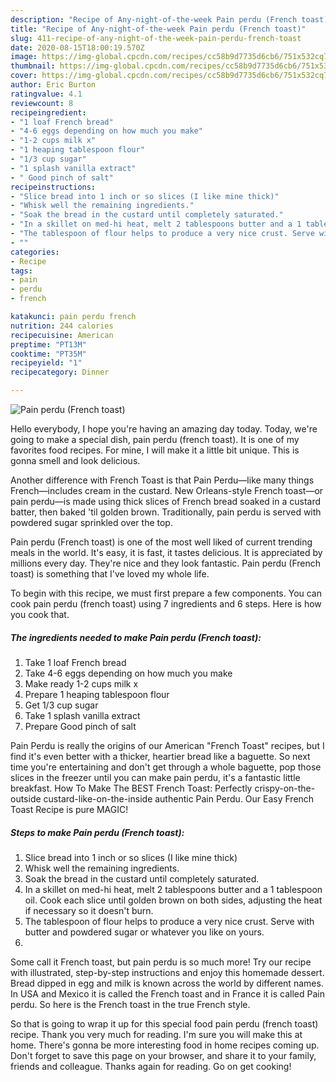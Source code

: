 ```yaml
---
description: "Recipe of Any-night-of-the-week Pain perdu (French toast)"
title: "Recipe of Any-night-of-the-week Pain perdu (French toast)"
slug: 411-recipe-of-any-night-of-the-week-pain-perdu-french-toast
date: 2020-08-15T18:00:19.570Z
image: https://img-global.cpcdn.com/recipes/cc58b9d7735d6cb6/751x532cq70/pain-perdu-french-toast-recipe-main-photo.jpg
thumbnail: https://img-global.cpcdn.com/recipes/cc58b9d7735d6cb6/751x532cq70/pain-perdu-french-toast-recipe-main-photo.jpg
cover: https://img-global.cpcdn.com/recipes/cc58b9d7735d6cb6/751x532cq70/pain-perdu-french-toast-recipe-main-photo.jpg
author: Eric Burton
ratingvalue: 4.1
reviewcount: 8
recipeingredient:
- "1 loaf French bread"
- "4-6 eggs depending on how much you make"
- "1-2 cups milk x"
- "1 heaping tablespoon flour"
- "1/3 cup sugar"
- "1 splash vanilla extract"
- " Good pinch of salt"
recipeinstructions:
- "Slice bread into 1 inch or so slices (I like mine thick)"
- "Whisk well the remaining ingredients."
- "Soak the bread in the custard until completely saturated."
- "In a skillet on med-hi heat, melt 2 tablespoons butter and a 1 tablespoon oil. Cook each slice until golden brown on both sides, adjusting the heat if necessary so it doesn&#39;t burn."
- "The tablespoon of flour helps to produce a very nice crust. Serve with butter and powdered sugar or whatever you like on yours."
- ""
categories:
- Recipe
tags:
- pain
- perdu
- french

katakunci: pain perdu french 
nutrition: 244 calories
recipecuisine: American
preptime: "PT13M"
cooktime: "PT35M"
recipeyield: "1"
recipecategory: Dinner

---
```



![Pain perdu (French toast)](https://img-global.cpcdn.com/recipes/cc58b9d7735d6cb6/751x532cq70/pain-perdu-french-toast-recipe-main-photo.jpg)

Hello everybody, I hope you're having an amazing day today. Today, we're going to make a special dish, pain perdu (french toast). It is one of my favorites food recipes. For mine, I will make it a little bit unique. This is gonna smell and look delicious.

Another difference with French Toast is that Pain Perdu—like many things French—includes cream in the custard. New Orleans-style French toast—or pain perdu—is made using thick slices of French bread soaked in a custard batter, then baked &#39;til golden brown. Traditionally, pain perdu is served with powdered sugar sprinkled over the top.

Pain perdu (French toast) is one of the most well liked of current trending meals in the world. It's easy, it is fast, it tastes delicious. It is appreciated by millions every day. They're nice and they look fantastic. Pain perdu (French toast) is something that I've loved my whole life.


To begin with this recipe, we must first prepare a few components. You can cook pain perdu (french toast) using 7 ingredients and 6 steps. Here is how you cook that.

<!--inarticleads1-->

##### The ingredients needed to make Pain perdu (French toast):

1. Take 1 loaf French bread
1. Take 4-6 eggs depending on how much you make
1. Make ready 1-2 cups milk x
1. Prepare 1 heaping tablespoon flour
1. Get 1/3 cup sugar
1. Take 1 splash vanilla extract
1. Prepare  Good pinch of salt


Pain Perdu is really the origins of our American &#34;French Toast&#34; recipes, but I find it&#39;s even better with a thicker, heartier bread like a baguette. So next time you&#39;re entertaining and don&#39;t get through a whole baguette, pop those slices in the freezer until you can make pain perdu, it&#39;s a fantastic little breakfast. How To Make The BEST French Toast: Perfectly crispy-on-the-outside custard-like-on-the-inside authentic Pain Perdu. Our Easy French Toast Recipe is pure MAGIC! 

<!--inarticleads2-->

##### Steps to make Pain perdu (French toast):

1. Slice bread into 1 inch or so slices (I like mine thick)
1. Whisk well the remaining ingredients.
1. Soak the bread in the custard until completely saturated.
1. In a skillet on med-hi heat, melt 2 tablespoons butter and a 1 tablespoon oil. Cook each slice until golden brown on both sides, adjusting the heat if necessary so it doesn&#39;t burn.
1. The tablespoon of flour helps to produce a very nice crust. Serve with butter and powdered sugar or whatever you like on yours.
1. 


Some call it French toast, but pain perdu is so much more! Try our recipe with illustrated, step-by-step instructions and enjoy this homemade dessert. Bread dipped in egg and milk is known across the world by different names. In USA and Mexico it is called the French toast and in France it is called Pain perdu. So here is the French toast in the true French style. 

So that is going to wrap it up for this special food pain perdu (french toast) recipe. Thank you very much for reading. I'm sure you will make this at home. There's gonna be more interesting food in home recipes coming up. Don't forget to save this page on your browser, and share it to your family, friends and colleague. Thanks again for reading. Go on get cooking!
